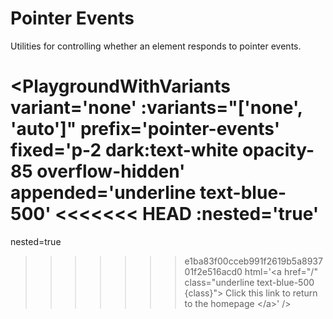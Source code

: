 # Pointer Events

Utilities for controlling whether an element responds to pointer events.

<PlaygroundWithVariants
  variant='none'
  :variants="['none', 'auto']"
  prefix='pointer-events'
  fixed='p-2 dark:text-white opacity-85 overflow-hidden'
  appended='underline text-blue-500'
<<<<<<< HEAD
  :nested='true'
=======
  nested=true
>>>>>>> e1ba83f00cceb991f2619b5a893701f2e516acd0
  html='&lt;a href="/" class="underline text-blue-500 {class}"&gt;
    Click this link to return to the homepage
  &lt;/a&gt;'
/>
